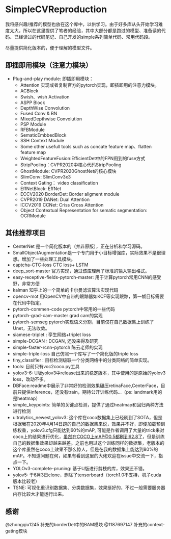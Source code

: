 # SimpleCVReproduction

我将感兴趣/推荐的模型也放在这个库中，以供学习。由于好多库从头开始学习难度太大，所以在这里提供了笔者的经验，其中大部分都是跑过的模型、准备读的代码、已经读过的代码笔记、自己开发的simple系列简单代码、常用代码段。

尽量提供简化版本的，便于理解的模型文件。

## 即插即用模块（注意力模块）

- Plug-and-play module: 即插即用模块：
  - Attention 实现或者复制官方的pytorch实现，即插即用的注意力模块。
  - ACBlock
  - Swish、wish Activation
  - ASPP Block
  - DepthWise Convolution
  - Fused Conv & BN
  - MixedDepthwise Convolution
  - PSP Module
  - RFBModule
  - SematicEmbbedBlock
  - SSH Context Module
  - Some other usefull tools such as concate feature map、flatten feature map
  - WeightedFeatureFusion:EfficientDet中的FPN用到的fuse方式
  - StripPooling：CVPR2020中核心代码StripPooling
  - GhostModule: CVPR2020GhostNet的核心模块
  - SlimConv: SlimConv3x3 
  - Context Gating： video classification
  - EffNetBlock: EffNet
  - ECCV2020 BorderDet: Border aligment module
  - CVPR2019 DANet: Dual Attention
  - ICCV2019 CCNet: Criss Cross Attention
  - Object Contextual Representation for sematic segmentation: OCRModule

## 其他推荐项目

- CenterNet 是一个简化版本的（并非原版），正在分析和学习源码。
- SmallObjectAugmentation是一个专门用于小目标增强库，实际效果不是很理想。增加了一些处理工具模块。
- captcha-CTC-loss CTC loss+ LSTM 
- deep_sort-master 官方实现，通过该库理解了标准的输入输出格式。
- easy-receptive-fields-pytorch-master: 用于计算pytorch常用CNN的感受野，非常方便
- kalman 知乎上的一个简单的卡尔曼滤波算法实现代码
- opencv-mot 用OpenCV中自带的跟踪器如KCF等实现跟踪，第一帧目标需要在代码中指定。
- pytorch-commen-code pytorch中常用的一些代码
- pytorch-grad-cam-master grad cam的实现
- pytorch-semseg pytorch实现语义分割，目前仅在自己数据集上训练了Unet，无法收敛。
- siamese-triplet : 孪生网络+triplet loss
- simple-DCGAN : DCGAN, 还没来得及研究
- simple-faster-rcnn-pytorch 陈云老师的实现
- simple-triple-loss 自己仿照一个库写了一个简化版的triple loss
- tiny_classifier : 目标检测级联一个分类网络中的分类网络的简单实现。
- tools: 目前只有voc2coco.py工具
- yolov3-6: U版yolov3中release出来的稳定版本，其中使用的是原始的yolov3 loss，改动不多。
- DBFace:readme中展示了非常好的检测效果碾压retinaFace,CenterFace，目前只提供inference，还没有train，期待公开训练代码...（ps: landmark用的是heatmap）
- simple_keypoints: 简单的关键点检测，提供了通过heatmap和回归两种方法进行检测
- ultralytics_newest_yolov3: 这个库在coco数据集上已经刷到了SOTA，但是根据我在2020年4月14日跑的自己的数据集来说，效果并不好，即便加载预训练权重，yolov3.cfg只能达到60%的mAP, 可能是作者调用了大量的trick来对coco上的结果进行优化，虽然在COCO上mAP@0.5都刷到62.8了，但是训练自己的数据集效果却越来越差。之前也用过这个训练同样的数据集，老版本的这个库虽然在coco上效果不那么惊人，但是在我的数据集上能达到80%的mAP。不知道问题在何，如果有看到这里的大佬欢迎在issue中交流一下，指点一下。
- YOLOv3-complete-pruning: 基于U版进行剪枝的库，效果还不错。
- yolov5: 于6月3日clone，删除了tensorboard（torch1.0不支持，机子cuda版本比较老）
- TSNE: 可视化重识别数据集、分类数据集，效果挺好的，不过一般需要服务器内存比较大才能运行出来。

## 感谢

@zhongqiu1245 补充的borderDet中的BAM模块
@1187697147 补充的context-gating模块
